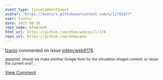 ```yaml
---
event_type: IssueCommentEvent
avatar: "https://avatars.githubusercontent.com/u/1278247?"
user: tzanio
date: 2022-08-16
repo_name: mfem/web
html_url: https://github.com/mfem/web/pull/178
repo_url: https://github.com/mfem/web
---
```


<a href='https://github.com/tzanio' target='_blank'>tzanio</a> commented on issue <a href='https://github.com/mfem/web/pull/178' target='_blank'>mfem/web#178</a>.

<small>@pazner, should we make another Google form for the simulation images contest, or reuse the current one?...</small>

<a href='https://github.com/mfem/web/pull/178' target='_blank'>View Comment</a>